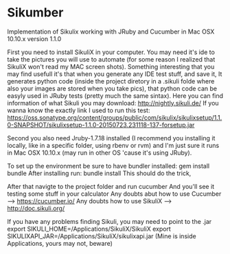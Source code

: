 # Sikumber
Implementation of Sikulix working with JRuby and Cucumber in Mac OSX 10.10.x version 1.1.0

First you need to install SikuliX in your computer. You may need it's ide to take the pictures you will use to automate (for some reason I realized that SikuliX won't read my MAC screen shots). Something interesting that you may find usefull it's that when you generate any IDE test stuff, and save it, It generates python code (inside the project diretory in a .sikuli folde where also your images are stored when you take pics), that python code can be easyly used in JRuby tests (pretty much the same sintax).
Here you can find information of what Sikuli you may download: http://nightly.sikuli.de/
If you wanna know the exactly link I used to run this test: https://oss.sonatype.org/content/groups/public/com/sikulix/sikulixsetup/1.1.0-SNAPSHOT/sikulixsetup-1.1.0-20150723.231118-137-forsetup.jar

Second you also need Jruby-1.7.18 installed (I recommend you installing it locally, like in a specific folder, using rbenv or rvm) and I'm just sure it runs in Mac OSX 10.10.x (may run in other OS 'cause it's using JRuby).

To set up the environment be sure to have bundler installed:
gem install bundle 
After installing run:
bundle install
This should do the trick,

After that navigte to the project folder and run 
cucumber
And you'll see it testing some stuff in your calculator
Any doubts abut how to use Cucumber --> https://cucumber.io/ 
Any doubts how to use SikuliX --> http://doc.sikuli.org/

If you have any problems finding Sikuli, you may need to point to the .jar
export SIKULI_HOME=/Applications/SikuliX/SikuliX
export SIKULIXAPI_JAR=/Applications/SikuliX/sikulixapi.jar
(Mine is inside Applications, yours may not, beware)

